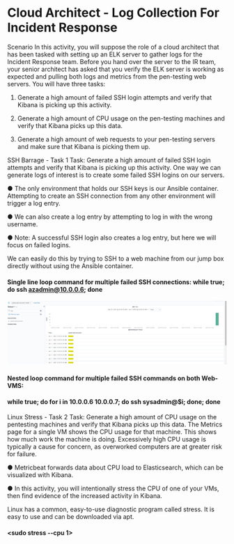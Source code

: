 # Cloud Architect - Log Collection For Incident Response
Scenario
In this activity, you will suppose the role of a cloud architect that has been tasked with setting up an ELK server to gather logs for the Incident Response team.
Before you hand over the server to the IR team, your senior architect has asked that you verify the ELK server is working as expected and pulling both logs and metrics from the pen-testing web servers.
You will have three tasks:
1.	Generate a high amount of failed SSH login attempts and verify that Kibana is picking up this activity.

2.	Generate a high amount of CPU usage on the pen-testing machines and verify that Kibana picks up this data.

3.	Generate a high amount of web requests to your pen-testing servers and make sure that Kibana is picking them up.

SSH Barrage - Task 1
Task: Generate a high amount of failed SSH login attempts and verify that Kibana is picking up this activity.
One way we can generate logs of interest is to create some failed SSH logins on our servers.

●	The only environment that holds our SSH keys is our Ansible container. Attempting to create an SSH connection from any other environment will trigger a log entry.

●	We can also create a log entry by attempting to log in with the wrong username.

●	Note: A successful SSH login also creates a log entry, but here we will focus on failed logins.

We can easily do this by trying to SSH to a web machine from our jump box directly without using the Ansible container.

#### Single line loop command for multiple failed SSH connections:  while true; do ssh azadmin@10.0.0.6; done
![failedssh](Images/failedssh.png) 

#### Nested loop command for multiple failed SSH commands on both Web-VMS:
#### while true; do for i in 10.0.0.6 10.0.0.7; do ssh sysadmin@$i; done; done


Linux Stress - Task 2
Task: Generate a high amount of CPU usage on the pentesting machines and verify that Kibana picks up this data.
The Metrics page for a single VM shows the CPU usage for that machine. This shows how much work the machine is doing. Excessively high CPU usage is typically a cause for concern, as overworked computers are at greater risk for failure.

●	Metricbeat forwards data about CPU load to Elasticsearch, which can be visualized with Kibana.

●	In this activity, you will intentionally stress the CPU of one of your VMs, then find evidence of the increased activity in Kibana.

Linux has a common, easy-to-use diagnostic program called stress. It is easy to use and can be downloaded via apt.
#### <sudo stress --cpu 1>  

